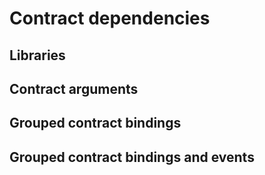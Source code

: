 # Contract dependencies

## Libraries

## Contract arguments

## Grouped contract bindings

## Grouped contract bindings and events
